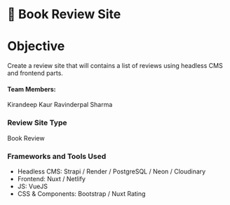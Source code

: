 # 📖 Book Review Site 

# Objective
Create a review site that will contains a list of reviews using headless CMS and frontend parts.

#### Team Members:
Kirandeep Kaur
Ravinderpal Sharma
  
### Review Site Type
Book Review

### Frameworks and Tools Used
- Headless CMS: Strapi / Render / PostgreSQL / Neon / Cloudinary
- Frontend: Nuxt / Netlify
- JS: VueJS
- CSS & Components: Bootstrap / Nuxt Rating
